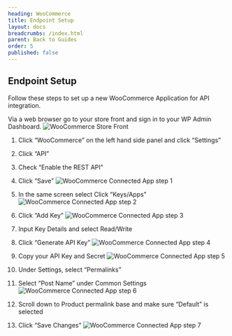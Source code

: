 ```yaml
---
heading: WooCommerce
title: Endpoint Setup
layout: docs
breadcrumbs: /index.html
parent: Back to Guides
order: 5
published: false
---
```


## Endpoint Setup

Follow these steps to set up a new WooCommerce Application for API integration.

Via a web browser go to your store front and sign in to your WP Admin Dashboard.
![WooCommerce Store Front](http://cloud-elements.com/wp-content/uploads/2015/03/WoocommerceAPI1.png)

1. Click “WooCommerce” on the left hand side panel and click “Settings”

2. Click “API”

3. Check “Enable the REST API”

4. Click “Save”
![WooCommerce Connected App step 1](http://cloud-elements.com/wp-content/uploads/2015/11/WooCommerceAPI1.png)

5. In the same screen select Click “Keys/Apps”
![WooCommerce Connected App step 2](http://cloud-elements.com/wp-content/uploads/2015/11/WooCommerceAPI2.png)

6. Click “Add Key”
![WooCommerce Connected App step 3](http://cloud-elements.com/wp-content/uploads/2015/11/WooCommerceAPI3.png)

7. Input Key Details and select Read/Write

8. Click “Generate API Key”
![WooCommerce Connected App step 4](http://cloud-elements.com/wp-content/uploads/2015/11/WooCommerceAPI4.png)

9. Copy your API Key and Secret
![WooCommerce Connected App step 5](http://cloud-elements.com/wp-content/uploads/2015/11/WooCommerceAPI5.png)

10. Under Settings, select “Permalinks”

11. Select “Post Name” under Common Settings
![WooCommerce Connected App step 6](http://cloud-elements.com/wp-content/uploads/2015/11/WooCommerceAPI6.png)

12. Scroll down to Product permalink base and make sure “Default” is selected

13. Click “Save Changes”
![WooCommerce Connected App step 7](http://cloud-elements.com/wp-content/uploads/2015/11/WooCommerceAPI7.png)
